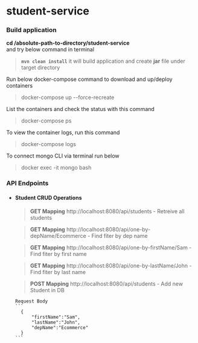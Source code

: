 # student-service


###  Build application
**cd /absolute-path-to-directory/student-service**  
and try below command in terminal
> **```mvn clean install```** it will build application and create **jar** file under target directory 





Run below docker-compose command to download and up/deploy containers  
> docker-compose up --force-recreate  


List the containers and check the status with this command  
> docker-compose ps


To view the container logs, run this command  
> docker-compose logs


To connect mongo CLI via terminal run below  
> docker exec -it mongo bash


   
### API Endpoints

- #### Student CRUD Operations
    > **GET Mapping** http://localhost:8080/api/students  - Retreive all students

    > **GET Mapping** http://localhost:8080/api/one-by-depName/Ecommerce  - Find fiter by dep name
    
    > **GET Mapping** http://localhost:8080/api/one-by-firstName/Sam  - Find fiter by first name
    
    > **GET Mapping** http://localhost:8080/api/one-by-lastName/John  - Find fiter by last name
       
    > **POST Mapping** http://localhost:8080/api/students  - Add new Student in DB  
    
      Request Body  
      ```
        {
            "firstName":"Sam",
            "lastName":"John",
            "depName":"Ecommerce"
        }
      ```
    
   